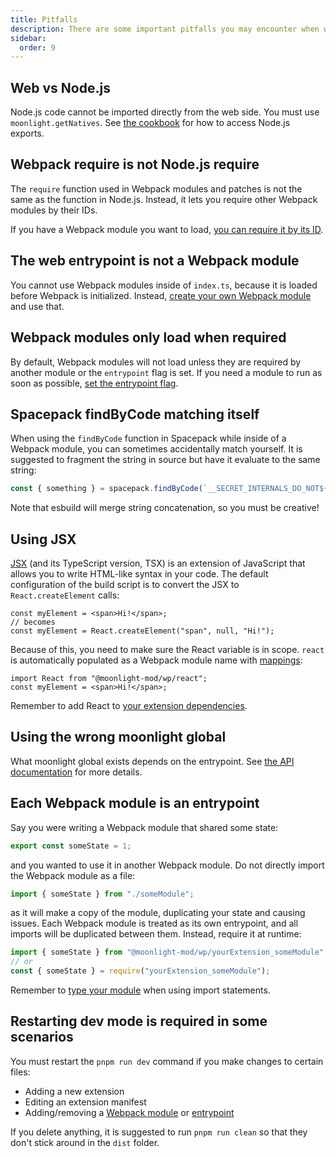 ```yaml
---
title: Pitfalls
description: There are some important pitfalls you may encounter when writing moonlight extensions.
sidebar:
  order: 9
---
```


## Web vs Node.js

Node.js code cannot be imported directly from the web side. You must use `moonlight.getNatives`. See [the cookbook](/ext-dev/cookbook#sharing-code-between-nodejs-and-the-web) for how to access Node.js exports.

## Webpack require is not Node.js require

The `require` function used in Webpack modules and patches is not the same as the function in Node.js. Instead, it lets you require other Webpack modules by their IDs.

If you have a Webpack module you want to load, [you can require it by its ID](/ext-dev/webpack#importing-other-webpack-modules).

## The web entrypoint is not a Webpack module

You cannot use Webpack modules inside of `index.ts`, because it is loaded before Webpack is initialized. Instead, [create your own Webpack module](/ext-dev/webpack#webpack-module-insertion) and use that.

## Webpack modules only load when required

By default, Webpack modules will not load unless they are required by another module or the `entrypoint` flag is set. If you need a module to run as soon as possible, [set the entrypoint flag](/ext-dev/webpack#webpack-module-insertion).

## Spacepack findByCode matching itself

When using the `findByCode` function in Spacepack while inside of a Webpack module, you can sometimes accidentally match yourself. It is suggested to fragment the string in source but have it evaluate to the same string:

```ts
const { something } = spacepack.findByCode(`__SECRET_INTERNALS_DO_NOT${""}_USE_OR_YOU_WILL_BE_FIRED`)[0].exports;
```

Note that esbuild will merge string concatenation, so you must be creative!

## Using JSX

[JSX](https://react.dev/learn/writing-markup-with-jsx) (and its TypeScript version, TSX) is an extension of JavaScript that allows you to write HTML-like syntax in your code. The default configuration of the build script is to convert the JSX to `React.createElement` calls:

```tsx
const myElement = <span>Hi!</span>;
// becomes
const myElement = React.createElement("span", null, "Hi!");
```

Because of this, you need to make sure the React variable is in scope. `react` is automatically populated as a Webpack module name with [mappings](/ext-dev/mappings):

```tsx
import React from "@moonlight-mod/wp/react";
const myElement = <span>Hi!</span>;
```

Remember to add React to [your extension dependencies](/ext-dev/webpack#webpack-module-insertion).

## Using the wrong moonlight global

What moonlight global exists depends on the entrypoint. See [the API documentation](/ext-dev/api) for more details.

## Each Webpack module is an entrypoint

Say you were writing a Webpack module that shared some state:

```ts title="someModule.ts"
export const someState = 1;
```

and you wanted to use it in another Webpack module. Do not directly import the Webpack module as a file:

```ts title="someOtherModule.ts"
import { someState } from "./someModule";
```

as it will make a copy of the module, duplicating your state and causing issues. Each Webpack module is treated as its own entrypoint, and all imports will be duplicated between them. Instead, require it at runtime:

```ts title="otherWebpackModule.ts"
import { someState } from "@moonlight-mod/wp/yourExtension_someModule";
// or
const { someState } = require("yourExtension_someModule");
```

Remember to [type your module](/ext-dev/webpack#importing-other-webpack-modules) when using import statements.

## Restarting dev mode is required in some scenarios

You must restart the `pnpm run dev` command if you make changes to certain files:

- Adding a new extension
- Editing an extension manifest
- Adding/removing a [Webpack module](/ext-dev/webpack#webpack-module-insertion) or [entrypoint](/ext-dev/cookbook#extension-entrypoints)

If you delete anything, it is suggested to run `pnpm run clean` so that they don't stick around in the `dist` folder.
